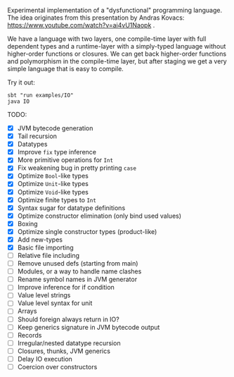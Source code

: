 Experimental implementation of a "dysfunctional" programming language.
The idea originates from this presentation by Andras Kovacs: https://www.youtube.com/watch?v=ai4vU1Naopk .

We have a language with two layers, one compile-time layer with full dependent types and a runtime-layer with a simply-typed language without higher-order functions or closures. We can get back higher-order functions and polymorphism in the compile-time layer, but after staging we get a very simple language that is easy to compile.

Try it out:
```
sbt "run examples/IO"
java IO
```

TODO:
- [x] JVM bytecode generation
- [x] Tail recursion
- [x] Datatypes
- [x] Improve `fix` type inference
- [x] More primitive operations for `Int`
- [x] Fix weakening bug in pretty printing `case`
- [x] Optimize `Bool`-like types
- [x] Optimize `Unit`-like types
- [x] Optimize `Void`-like types
- [x] Optimize finite types to `Int`
- [x] Syntax sugar for datatype definitions
- [x] Optimize constructor elimination (only bind used values)
- [x] Boxing
- [x] Optimize single constructor types (product-like)
- [x] Add new-types
- [x] Basic file importing
- [ ] Relative file including
- [ ] Remove unused defs (starting from main)
- [ ] Modules, or a way to handle name clashes
- [ ] Rename symbol names in JVM generator
- [ ] Improve inference for if condition
- [ ] Value level strings
- [ ] Value level syntax for unit
- [ ] Arrays
- [ ] Should foreign always return in IO?
- [ ] Keep generics signature in JVM bytecode output
- [ ] Records
- [ ] Irregular/nested datatype recursion
- [ ] Closures, thunks, JVM generics
- [ ] Delay IO execution
- [ ] Coercion over constructors
